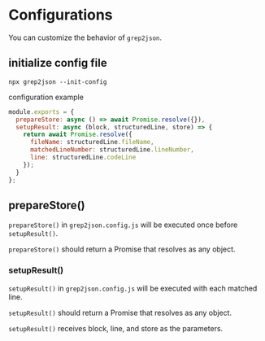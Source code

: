 # Configurations

You can customize the behavior of `grep2json`.

## initialize config file
``` shell
npx grep2json --init-config
```

configuration example
``` javascript
module.exports = {
  prepareStore: async () => await Promise.resolve({}),
  setupResult: async (block, structuredLine, store) => {
    return await Promise.resolve({
      fileName: structuredLine.fileName,
      matchedLineNumber: structuredLine.lineNumber,
      line: structuredLine.codeLine
    });
  }
};
```

## prepareStore()

`prepareStore()` in `grep2json.config.js` will be executed once before `setupResult()`.

`prepareStore()` should return a Promise that resolves as any object.

### setupResult()

`setupResult()` in `grep2json.config.js` will be executed with each matched line.

`setupResult()` should return a Promise that resolves as any object.

`setupResult()` receives block, line, and store as the parameters.



